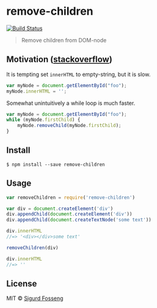 # remove-children
[![Build Status](https://travis-ci.org/laat/remove-children.svg?branch=master)](https://travis-ci.org/laat/unindent-lines)

> Remove children from DOM-node

## Motivation ([stackoverflow](http://stackoverflow.com/a/3955238/2427613))

It is tempting set `innerHTML` to empty-string, but it is slow.

```javascript
var myNode = document.getElementById("foo");
myNode.innerHTML = '';
```

Somewhat unintuitively a while loop is much faster.

```javascript
var myNode = document.getElementById("foo");
while (myNode.firstChild) {
    myNode.removeChild(myNode.firstChild);
}
```

## Install

```
$ npm install --save remove-children
```

## Usage

```javascript
var removeChildren = require('remove-children')

var div = document.createElement('div')
div.appendChild(document.createElement('div'))
div.appendChild(document.createTextNode('some text'))

div.innerHTML
//=> '<div></div>some text'

removeChildren(div)

div.innerHTML
//=> ''
```

## License

MIT © [Sigurd Fosseng](https://github.com/laat)

